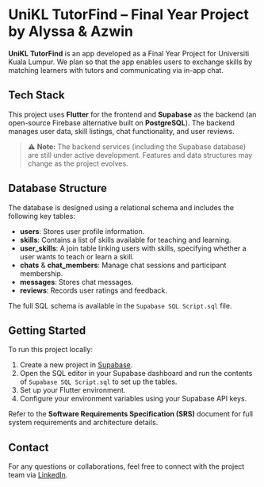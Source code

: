# UniKL TutorFind – Final Year Project by Alyssa & Azwin

**UniKL TutorFind** is an app developed as a Final Year Project for Universiti Kuala Lumpur. We plan so that the app enables users to exchange skills by matching learners with tutors and communicating via in-app chat.

## Tech Stack

This project uses **Flutter** for the frontend and **Supabase** as the backend (an open-source Firebase alternative built on **PostgreSQL**). The backend manages user data, skill listings, chat functionality, and user reviews.

> ⚠️ **Note:** The backend services (including the Supabase database) are still under active development. Features and data structures may change as the project evolves.

## Database Structure

The database is designed using a relational schema and includes the following key tables:

- **users**: Stores user profile information.
- **skills**: Contains a list of skills available for teaching and learning.
- **user_skills**: A join table linking users with skills, specifying whether a user wants to teach or learn a skill.
- **chats** & **chat_members**: Manage chat sessions and participant membership.
- **messages**: Stores chat messages.
- **reviews**: Records user ratings and feedback.

The full SQL schema is available in the `Supabase SQL Script.sql` file.

## Getting Started

To run this project locally:

1. Create a new project in [Supabase](https://supabase.com/).
2. Open the SQL editor in your Supabase dashboard and run the contents of `Supabase SQL Script.sql` to set up the tables.
3. Set up your Flutter environment.
4. Configure your environment variables using your Supabase API keys.

Refer to the **Software Requirements Specification (SRS)** document for full system requirements and architecture details.

## Contact

For any questions or collaborations, feel free to connect with the project team via [LinkedIn](https://www.linkedin.com/).
